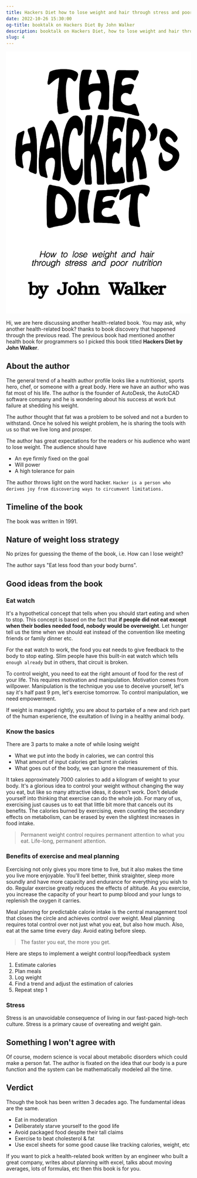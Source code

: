 ```yaml
---
title: Hackers Diet how to lose weight and hair through stress and poor nutrition By John Walker
date: 2022-10-26 15:30:00
og-title: booktalk on Hackers Diet By John Walker
description: booktalk on Hackers Diet, how to lose weight and hair through stress and poor nutrition By John Walker.
slug: 4
---
```


![hackers diet cover](./assets/hackers-diet.png)

Hi, we are here discussing another health-related book. You may ask, why another health-related book? thanks to book discovery that happened through the previous read. The previous book had mentioned another health book for programmers so I picked this book titled **Hackers Diet by John Walker**.

## About the author

The general trend of a health author profile looks like a nutritionist, sports hero, chef, or someone with a great body. Here we have an author who was fat most of his life. The author is the founder of AutoDesk, the AutoCAD software company and he is wondering about his success at work but failure at shedding his weight.

The author thought that fat was a problem to be solved and not a burden to withstand. Once he solved his weight problem, he is sharing the tools with us so that we live long and prosper.

The author has great expectations for the readers or his audience who want to lose weight. The audience should have 

- An eye firmly fixed on the goal
- Will power
- A high tolerance for pain

The author throws light on the word hacker. `
Hacker is a person who derives joy from discovering ways to circumvent limitations.
`

## Timeline of the book

The book was written in 1991. 

## Nature of weight loss strategy

No prizes for guessing the theme of the book, i.e. How can I lose weight?

The author says "Eat less food than your body burns".

## Good ideas from the book

### Eat watch

It's a hypothetical concept that tells when you should start eating and when to stop. This concept is based on the fact that **if people did not eat except when their bodies needed food, nobody would be overweight**. Let hunger tell us the time when we should eat instead of the convention like meeting friends or family dinner etc.

For the eat watch to work, the food you eat needs to give feedback to the body to stop eating. Slim people have this built-in eat watch which tells `enough already` but in others, that circuit is broken.

To control weight, you need to eat the right amount of food for the rest of your life. This requires motivation and manipulation. Motivation comes from willpower. Manipulation is the technique you use to deceive yourself, let's say it's half past 9 pm, let's exercise tomorrow. To control manipulation, we need empowerment.

If weight is managed rightly, you are about to partake of a new and rich part of the human experience, the exultation of living in a healthy animal body.

### Know the basics

There are 3 parts to make a note of while losing weight

- What we put into the body in calories, we can control this
- What amount of input calories get burnt in calories
- What goes out of the body, we can ignore the measurement of this.

It takes approximately 7000 calories to add a kilogram of weight to your body. It's a glorious idea to control your weight without changing the way you eat, but like so many attractive ideas, it doesn't work. Don't delude yourself into thinking that exercise can do the whole job. For many of us, exercising just causes us to eat that little bit more that cancels out its benefits. The calories burned by exercising, even counting the secondary effects on metabolism, can be erased by even the slightest increases in food intake.

> Permanent weight control requires permanent attention to what you eat. Life-long, permanent attention.

### Benefits of exercise and meal planning

Exercising not only gives you more time to live, but it also makes the time you live more enjoyable. You'll feel better, think straighter, sleep more soundly and have more capacity and endurance for everything you wish to do. Regular exercise greatly reduces the effects of altitude. As you exercise, you increase the capacity of your heart to pump blood and your lungs to replenish the oxygen it carries.

Meal planning for predictable calorie intake is the central management tool that closes the circle and achieves control over weight. Meal planning requires total control over not just what you eat, but also how much. Also, eat at the same time every day. Avoid eating before sleep.

> The faster you eat, the more you get.

Here are steps to implement a weight control loop/feedback system

1. Estimate calories
2. Plan meals
3. Log weight
4. Find a trend and adjust the estimation of calories
5. Repeat step 1

### Stress

Stress is an unavoidable consequence of living in our fast-paced high-tech culture. Stress is a primary cause of overeating and weight gain.

## Something I won't agree with

Of course, modern science is vocal about metabolic disorders which could make a person fat. The author is fixated on the idea that our body is a pure function and the system can be mathematically modeled all the time.

## Verdict

Though the book has been written 3 decades ago. The fundamental ideas are the same.

- Eat in moderation
- Deliberately starve yourself to the good life
- Avoid packaged food despite their tall claims
- Exercise to beat cholesterol & fat
- Use excel sheets for some good cause like tracking calories, weight, etc

If you want to pick a health-related book written by an engineer who built a great company, writes about planning with excel, talks about moving averages, lots of formulas, etc then this book is for you.